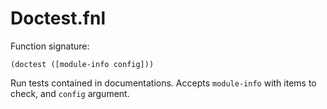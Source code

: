 # Doctest.fnl
Function signature:

```
(doctest ([module-info config]))
```

Run tests contained in documentations.
Accepts `module-info` with items to check, and `config` argument.



<!-- Generated with Fenneldoc v0.1.7
     https://gitlab.com/andreyorst/fenneldoc -->
